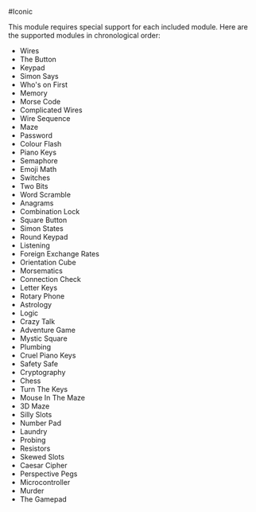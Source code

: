 #Iconic

This module requires special support for each included module. Here are the supported modules in chronological order:

- Wires
- The Button
- Keypad
- Simon Says
- Who's on First
- Memory
- Morse Code
- Complicated Wires
- Wire Sequence
- Maze
- Password
- Colour Flash
- Piano Keys
- Semaphore
- Emoji Math
- Switches
- Two Bits
- Word Scramble
- Anagrams
- Combination Lock
- Square Button
- Simon States
- Round Keypad
- Listening
- Foreign Exchange Rates
- Orientation Cube
- Morsematics
- Connection Check
- Letter Keys
- Rotary Phone
- Astrology
- Logic
- Crazy Talk
- Adventure Game
- Mystic Square
- Plumbing
- Cruel Piano Keys
- Safety Safe
- Cryptography
- Chess
- Turn The Keys
- Mouse In The Maze
- 3D Maze
- Silly Slots
- Number Pad
- Laundry
- Probing
- Resistors
- Skewed Slots
- Caesar Cipher
- Perspective Pegs
- Microcontroller
- Murder
- The Gamepad
